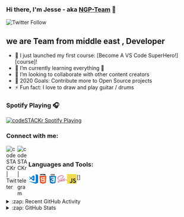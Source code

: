 <!--
### Hi there 👋
## we are Team from middle east 
- 🔭 we are currently working on 
- 🌱 I’m currently learning ...
- 👯 I’m looking to collaborate on ...
- 🤔 I’m looking for help with ...
- 💬 Ask me about ...
📫 How to reach me: <br>
&nbsp;&nbsp;&nbsp;&nbsp;&nbsp;&nbsp;&nbsp;&nbsp;&nbsp;&nbsp; [Email]()
&nbsp;&nbsp;&nbsp;&nbsp;&nbsp;&nbsp;&nbsp;&nbsp;&nbsp;&nbsp; [Twitter](https://twitter.com/NG_Programmers3)
&nbsp;&nbsp;&nbsp;&nbsp;&nbsp;&nbsp;&nbsp;&nbsp;&nbsp;&nbsp; [YouTube ](https://www.youtube.com/channel/UCJ-uyFTXsTEbI0GBQwTaeiA)
-->
<!--
- ![ReadMe Card](https://github-readme-stats.vercel.app/api/pin/?NGP-Team=YourUsername&repo=L20Y)
- [![Anurag's GitHub stats](https://github-readme-stats.vercel.app/api?username=NGP-Team)](https://github.com/anuraghazra/github-readme-stats)
-->
### Hi there, I'm Jesse - aka [NGP-Team](https://github.com/NGP-Team) 👋

<!--[![Website](https://img.shields.io/website?label=codeSTACKr.com&style=for-the-badge&url=https%3A%2F%2Fcodestackr.com)](https://codestackr.com)-->
![Twitter Follow](https://img.shields.io/twitter/follow/NG_Programmers3?color=%231da1f2&label=follow%20us&logo=twitter&style=for-the-badge)
## we are Team from middle east , Developer

- 🔭 I just launched my first course: [Become A VS Code SuperHero!][course]!
- 🌱 I’m currently learning everything 🤣
- 👯 I’m looking to collaborate with other content creators
- 🥅 2020 Goals: Contribute more to Open Source projects
- ⚡ Fun fact: I love to draw and play guitar / drums

### Spotify Playing 🎧

[<img src="https://now-playing-codestackr.vercel.app/api/spotify-playing" alt="codeSTACKr Spotify Playing" width="350" />](https://open.spotify.com/user/swyqyimdc12jajde4vpwd2x1b)

### Connect with me:

[<img align="left" alt="codeSTACKr | Twitter" width="30px" src="https://img.icons8.com/color/000000/twitter--v1.png"/>](https://mobile.twitter.com/NG_Programmers3)
[<img align="left" alt="codeSTACKr | telegram" width="30px"  src="https://img.icons8.com/color/48/000000/telegram-app--v1.png"/>](https://t.me/NGB_Team)

<br />

### Languages and Tools:

[<img align="left" alt="Visual Studio Code" width="26px" src="https://raw.githubusercontent.com/github/explore/80688e429a7d4ef2fca1e82350fe8e3517d3494d/topics/visual-studio-code/visual-studio-code.png" />]
<img align="left" alt="HTML5" width="26px" src="https://raw.githubusercontent.com/github/explore/80688e429a7d4ef2fca1e82350fe8e3517d3494d/topics/html/html.png" />
<img align="left" alt="CSS3" width="26px" src="https://raw.githubusercontent.com/github/explore/80688e429a7d4ef2fca1e82350fe8e3517d3494d/topics/css/css.png" />
<img align="left" alt="Sass" width="26px" src="https://raw.githubusercontent.com/github/explore/80688e429a7d4ef2fca1e82350fe8e3517d3494d/topics/sass/sass.png" />
<img align="left" alt="JavaScript" width="26px" src="https://raw.githubusercontent.com/github/explore/80688e429a7d4ef2fca1e82350fe8e3517d3494d/topics/javascript/javascript.png" />


<br />
<br />





<details>
  <summary>:zap: Recent GitHub Activity</summary>


</details>

<details>
  <summary>:zap: GitHub Stats</summary>
  <img align="left" alt="NGP-Team's GitHub Stats" src="https://github-readme-stats.codestackr.vercel.app/api?username=NGP-Team&show_icons=true&hide_border=true" />

  

</details>





